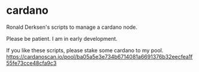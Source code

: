 # cardano

Ronald Derksen's scripts to manage a cardano node.

Please be patient. I am in early development.

If you like these scripts, please stake some cardano to my pool.
https://cardanoscan.io/pool/ba05a5e3e734b6714081a6691376b32eecfea1f55fe73cce48cfa9c3
